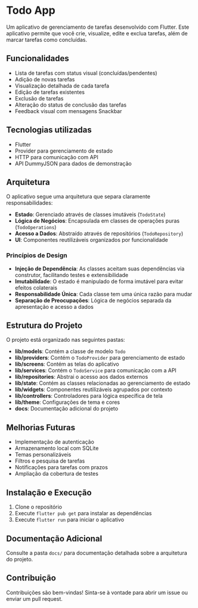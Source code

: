 # Todo App

Um aplicativo de gerenciamento de tarefas desenvolvido com Flutter. Este aplicativo permite que você crie, visualize, edite e exclua tarefas, além de marcar tarefas como concluídas.

## Funcionalidades

- Lista de tarefas com status visual (concluídas/pendentes)
- Adição de novas tarefas
- Visualização detalhada de cada tarefa
- Edição de tarefas existentes
- Exclusão de tarefas
- Alteração do status de conclusão das tarefas
- Feedback visual com mensagens Snackbar

## Tecnologias utilizadas

- Flutter
- Provider para gerenciamento de estado
- HTTP para comunicação com API
- API DummyJSON para dados de demonstração

## Arquitetura

O aplicativo segue uma arquitetura que separa claramente responsabilidades:

- **Estado**: Gerenciado através de classes imutáveis (`TodoState`)
- **Lógica de Negócios**: Encapsulada em classes de operações puras (`TodoOperations`)
- **Acesso a Dados**: Abstraído através de repositórios (`TodoRepository`)
- **UI**: Componentes reutilizáveis organizados por funcionalidade

### Princípios de Design

- **Injeção de Dependência**: As classes aceitam suas dependências via construtor, facilitando testes e extensibilidade
- **Imutabilidade**: O estado é manipulado de forma imutável para evitar efeitos colaterais
- **Responsabilidade Única**: Cada classe tem uma única razão para mudar
- **Separação de Preocupações**: Lógica de negócios separada da apresentação e acesso a dados

## Estrutura do Projeto

O projeto está organizado nas seguintes pastas:

- **lib/models**: Contém a classe de modelo `Todo`
- **lib/providers**: Contém o `TodoProvider` para gerenciamento de estado
- **lib/screens**: Contém as telas do aplicativo
- **lib/services**: Contém o `TodoService` para comunicação com a API
- **lib/repositories**: Abstrai o acesso aos dados externos
- **lib/state**: Contém as classes relacionadas ao gerenciamento de estado
- **lib/widgets**: Componentes reutilizáveis agrupados por contexto
- **lib/controllers**: Controladores para lógica específica de tela
- **lib/theme**: Configurações de tema e cores
- **docs**: Documentação adicional do projeto

## Melhorias Futuras

- Implementação de autenticação
- Armazenamento local com SQLite
- Temas personalizáveis
- Filtros e pesquisa de tarefas
- Notificações para tarefas com prazos
- Ampliação da cobertura de testes

## Instalação e Execução

1. Clone o repositório
2. Execute `flutter pub get` para instalar as dependências
3. Execute `flutter run` para iniciar o aplicativo

## Documentação Adicional

Consulte a pasta `docs/` para documentação detalhada sobre a arquitetura do projeto.

## Contribuição

Contribuições são bem-vindas! Sinta-se à vontade para abrir um issue ou enviar um pull request.

